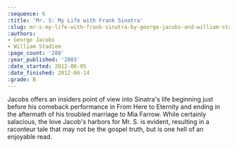 ```yaml
---
:sequence: 6
:title: 'Mr. S: My Life with Frank Sinatra'
:slug: mr-s-my-life-with-frank-sinatra-by-george-jacobs-and-william-stadiem
:authors:
- George Jacobs
- William Stadiem
:page_count: '288'
:year_published: '2003'
:date_started: 2012-06-05
:date_finished: 2012-06-14
:grade: B
---
```

Jacobs offers an insiders point of view into Sinatra's life beginning just before his comeback performance in From Here to Eternity and ending in the aftermath of his troubled marriage to Mia Farrow. While certainly salacious, the love Jacob's harbors for Mr. S. is evident, resulting in a raconteur tale that may not be the gospel truth, but is one hell of an enjoyable read.